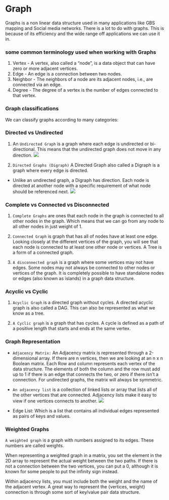 # Graph 

Graphs is a non linear data structure used in many applications like GBS mapping and Social media networks. There is a lot to do with graphs. This is because of its efficiency and the wide range off applications we can use it in.

### some common terminology used when working with Graphs

1. Vertex - A vertex, also called a “node”, is a data object that can have zero or more adjacent vertices.
2. Edge - An edge is a connection between two nodes.
3. Neighbor - The neighbors of a node are its adjacent nodes, i.e., are connected via an edge.
4. Degree - The degree of a vertex is the number of edges connected to that vertex.

### Graph classifications

We can classify graphs according to many categories:

### Directed vs Undirected

1. An `Undirected Graph` is a graph where each edge is undirected or bi-directional. This means that the undirected graph does not move in any direction.
   ![](https://codefellows.github.io/common_curriculum/data_structures_and_algorithms/Code_401/class-35/resources/assets/UndirectedGraph.PNG)
   
2. `Directed Graphs (Digraph)`
A Directed Graph also called a Digraph is a graph where every edge is directed.

- Unlike an undirected graph, a Digraph has direction. Each node is directed at another node with a specific requirement of what node should be referenced next.
  ![](https://codefellows.github.io/common_curriculum/data_structures_and_algorithms/Code_401/class-35/resources/assets/DirectedGraph.PNG)

### Complete vs Connected vs Disconnected

1. `Complete Graphs` are ones that each node in the graph is connected to all other nodes in the graph. Which means that we can go from any node to all other nodes in just weight of 1.
   
2. `Connected Graph` is graph that has all of nodes have at least one edge. Looking closely at the different vertices of the graph, you will see that each node is connected to at least one other node or vertices. A Tree is a form of a connected graph.
   
3. `A disconnected graph` is a graph where some vertices may not have edges. Some nodes may not always be connected to other nodes or vertices of the graph. It is completely possible to have standalone nodes or edges (also known as islands) in a graph data structure.

### Acyclic vs Cyclic

1. `Acyclic Graph` is a directed graph without cycles. A directed acyclic graph is also called a DAG. This can also be represented as what we know as a tree.
   
2. `A Cyclic graph` is a graph that has cycles. A cycle is defined as a path of a positive length that starts and ends at the same vertex.

### Graph Representation


* `Adjacency Matrix:` An Adjacency matrix is represented through a 2-dimensional array. If there are n vertices, then we are looking at an n x n Boolean matrix. Each Row and column represents each vertex of the data structure. The elements of both the column and the row must add up to 1 if there is an edge that connects the two, or zero if there isn’t a connection. For undirected graphs, the matrix will always be symmetric.
  
* `An adjacency list` is a collection of linked lists or array that lists all of the other vertices that are connected. Adjacency lists make it easy to view if one vertices connects to another.
  ![](https://codefellows.github.io/common_curriculum/data_structures_and_algorithms/Code_401/class-35/resources/assets/AdjList.PNG)

  
  
* Edge List: Which is a list that contains all individual edges represented as pairs of keys and values.

### Weighted Graphs

`A weighted graph` is a graph with numbers assigned to its edges. These numbers are called weights.

When representing a weighted graph in a matrix, you set the element in the 2D array to represent the actual weight between the two paths. If there is not a connection between the two vertices, you can put a 0, although it is known for some people to put the infinity sign instead.

Within adjacency lists, you must include both the weight and the name of the adjacent vertex. A great way to represent the {vertices, weight} connection is through some sort of key/value pair data structure.

